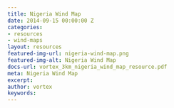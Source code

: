 ```yaml
---
title: Nigeria Wind Map
date: 2014-09-15 00:00:00 Z
categories:
- resources
- wind-maps
layout: resources
featured-img-url: nigeria-wind-map.png
featured-img-alt: Nigeria Wind Map
docs-url: vortex_3km_nigeria_wind_map_resource.pdf
meta: Nigeria Wind Map
excerpt: 
author: vortex
keywords: 
---
```


